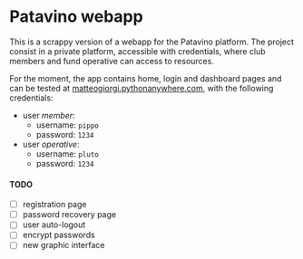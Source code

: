 # Patavino webapp
This is a scrappy version of a webapp for the Patavino platform. The project consist in a private platform, accessible with credentials, where club members and fund operative can access to resources.

For the moment, the app contains home, login and dashboard pages and can be tested at [matteogiorgi.pythonanywhere.com](https://matteogiorgi.pythonanywhere.com), with the following credentials:
- user *member*:
    - username: `pippo`
    - password: `1234`
- user *operative*:
  - username: `pluto`
  - password: `1234`


#### TODO
- [ ] registration page
- [ ] password recovery page
- [ ] user auto-logout
- [ ] encrypt passwords
- [ ] new graphic interface
